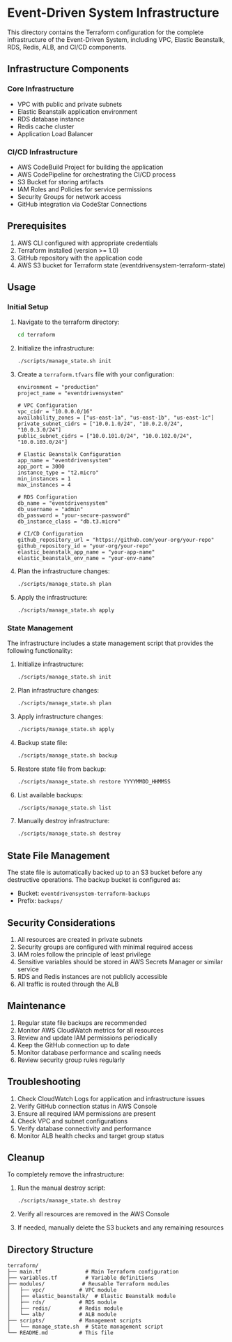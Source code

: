 # Event-Driven System Infrastructure

This directory contains the Terraform configuration for the complete infrastructure of the Event-Driven System, including VPC, Elastic Beanstalk, RDS, Redis, ALB, and CI/CD components.

## Infrastructure Components

### Core Infrastructure
- VPC with public and private subnets
- Elastic Beanstalk application environment
- RDS database instance
- Redis cache cluster
- Application Load Balancer

### CI/CD Infrastructure
- AWS CodeBuild Project for building the application
- AWS CodePipeline for orchestrating the CI/CD process
- S3 Bucket for storing artifacts
- IAM Roles and Policies for service permissions
- Security Groups for network access
- GitHub integration via CodeStar Connections

## Prerequisites

1. AWS CLI configured with appropriate credentials
2. Terraform installed (version >= 1.0)
3. GitHub repository with the application code
4. AWS S3 bucket for Terraform state (eventdrivensystem-terraform-state)

## Usage

### Initial Setup

1. Navigate to the terraform directory:
   ```bash
   cd terraform
   ```

2. Initialize the infrastructure:
   ```bash
   ./scripts/manage_state.sh init
   ```

3. Create a `terraform.tfvars` file with your configuration:
   ```hcl
   environment = "production"
   project_name = "eventdrivensystem"
   
   # VPC Configuration
   vpc_cidr = "10.0.0.0/16"
   availability_zones = ["us-east-1a", "us-east-1b", "us-east-1c"]
   private_subnet_cidrs = ["10.0.1.0/24", "10.0.2.0/24", "10.0.3.0/24"]
   public_subnet_cidrs = ["10.0.101.0/24", "10.0.102.0/24", "10.0.103.0/24"]
   
   # Elastic Beanstalk Configuration
   app_name = "eventdrivensystem"
   app_port = 3000
   instance_type = "t2.micro"
   min_instances = 1
   max_instances = 4
   
   # RDS Configuration
   db_name = "eventdrivensystem"
   db_username = "admin"
   db_password = "your-secure-password"
   db_instance_class = "db.t3.micro"
   
   # CI/CD Configuration
   github_repository_url = "https://github.com/your-org/your-repo"
   github_repository_id = "your-org/your-repo"
   elastic_beanstalk_app_name = "your-app-name"
   elastic_beanstalk_env_name = "your-env-name"
   ```

4. Plan the infrastructure changes:
   ```bash
   ./scripts/manage_state.sh plan
   ```

5. Apply the infrastructure:
   ```bash
   ./scripts/manage_state.sh apply
   ```

### State Management

The infrastructure includes a state management script that provides the following functionality:

1. Initialize infrastructure:
   ```bash
   ./scripts/manage_state.sh init
   ```

2. Plan infrastructure changes:
   ```bash
   ./scripts/manage_state.sh plan
   ```

3. Apply infrastructure changes:
   ```bash
   ./scripts/manage_state.sh apply
   ```

4. Backup state file:
   ```bash
   ./scripts/manage_state.sh backup
   ```

5. Restore state file from backup:
   ```bash
   ./scripts/manage_state.sh restore YYYYMMDD_HHMMSS
   ```

6. List available backups:
   ```bash
   ./scripts/manage_state.sh list
   ```

7. Manually destroy infrastructure:
   ```bash
   ./scripts/manage_state.sh destroy
   ```

## State File Management

The state file is automatically backed up to an S3 bucket before any destructive operations. The backup bucket is configured as:
- Bucket: `eventdrivensystem-terraform-backups`
- Prefix: `backups/`

## Security Considerations

1. All resources are created in private subnets
2. Security groups are configured with minimal required access
3. IAM roles follow the principle of least privilege
4. Sensitive variables should be stored in AWS Secrets Manager or similar service
5. RDS and Redis instances are not publicly accessible
6. All traffic is routed through the ALB

## Maintenance

1. Regular state file backups are recommended
2. Monitor AWS CloudWatch metrics for all resources
3. Review and update IAM permissions periodically
4. Keep the GitHub connection up to date
5. Monitor database performance and scaling needs
6. Review security group rules regularly

## Troubleshooting

1. Check CloudWatch Logs for application and infrastructure issues
2. Verify GitHub connection status in AWS Console
3. Ensure all required IAM permissions are present
4. Check VPC and subnet configurations
5. Verify database connectivity and performance
6. Monitor ALB health checks and target group status

## Cleanup

To completely remove the infrastructure:

1. Run the manual destroy script:
   ```bash
   ./scripts/manage_state.sh destroy
   ```

2. Verify all resources are removed in the AWS Console

3. If needed, manually delete the S3 buckets and any remaining resources

## Directory Structure

```
terraform/
├── main.tf              # Main Terraform configuration
├── variables.tf         # Variable definitions
├── modules/            # Reusable Terraform modules
│   ├── vpc/           # VPC module
│   ├── elastic_beanstalk/  # Elastic Beanstalk module
│   ├── rds/           # RDS module
│   ├── redis/         # Redis module
│   └── alb/           # ALB module
├── scripts/           # Management scripts
│   └── manage_state.sh  # State management script
└── README.md          # This file
``` 